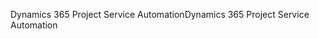 <span data-ttu-id="0efac-101">Dynamics 365 Project Service Automation</span><span class="sxs-lookup"><span data-stu-id="0efac-101">Dynamics 365 Project Service Automation</span></span>
